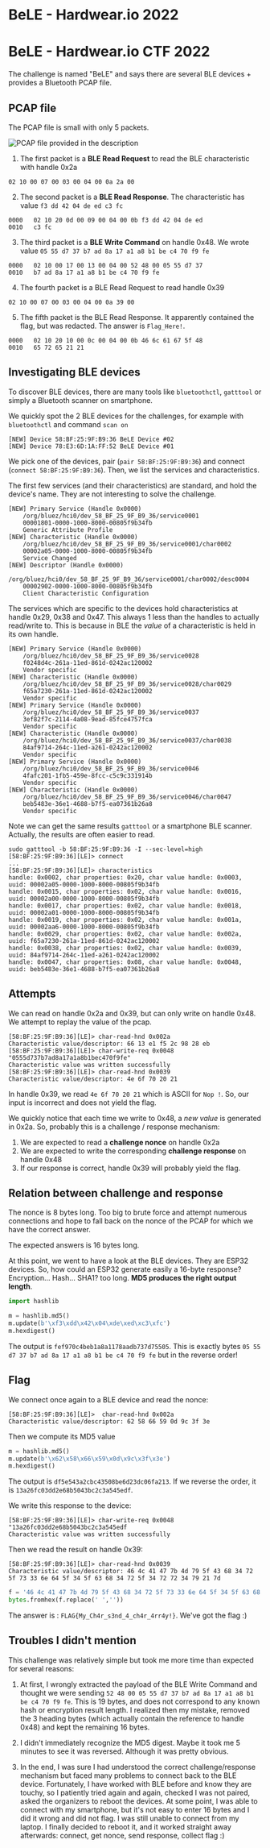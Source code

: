 # BeLE - Hardwear.io 2022


# BeLE - Hardwear.io CTF 2022

The challenge is named "BeLE" and says there are several BLE devices + provides a Bluetooth PCAP file.

## PCAP file

The PCAP file is small with only 5 packets.

![PCAP file provided in the description](/images/bele-2022-pcap.png)

1. The first packet is a **BLE Read Request** to read the BLE characteristic with handle 0x2a

`02 10 00 07 00 03 00 04 00 0a 2a 00`

2. The second packet is a **BLE Read Response**. The characteristic has value `f3 dd 42 04 de ed c3 fc`

```
0000   02 10 20 0d 00 09 00 04 00 0b f3 dd 42 04 de ed
0010   c3 fc
```

3. The third packet is a **BLE Write Command** on handle 0x48. We wrote value `05 55 d7 37 b7 ad 8a 17 a1 a8 b1 be c4 70 f9 fe`

```
0000   02 10 00 17 00 13 00 04 00 52 48 00 05 55 d7 37
0010   b7 ad 8a 17 a1 a8 b1 be c4 70 f9 fe
```

4. The fourth packet is a BLE Read Request to read handle 0x39

`02 10 00 07 00 03 00 04 00 0a 39 00`

5. The fifth packet is the BLE Read Response. It apparently contained the flag, but was redacted. The answer is `Flag_Here!`.

```
0000   02 10 20 10 00 0c 00 04 00 0b 46 6c 61 67 5f 48
0010   65 72 65 21 21
```

## Investigating BLE devices

To discover BLE devices, there are many tools like `bluetoothctl`, `gatttool` or simply a Bluetooth scanner on smartphone.

We quickly spot the 2 BLE devices for the challenges, for example with `bluetoothctl` and command `scan on`

```
[NEW] Device 58:BF:25:9F:B9:36 BeLE Device #02
[NEW] Device 78:E3:6D:1A:FF:52 BeLE Device #01
```

We pick one of the devices, pair (`pair 58:BF:25:9F:B9:36`) and connect (`connect 58:BF:25:9F:B9:36`). Then, we list the services and characteristics.

The first few services (and their characteristics) are standard, and hold the device's name. They are not interesting to solve the challenge.

```
[NEW] Primary Service (Handle 0x0000)
	/org/bluez/hci0/dev_58_BF_25_9F_B9_36/service0001
	00001801-0000-1000-8000-00805f9b34fb
	Generic Attribute Profile
[NEW] Characteristic (Handle 0x0000)
	/org/bluez/hci0/dev_58_BF_25_9F_B9_36/service0001/char0002
	00002a05-0000-1000-8000-00805f9b34fb
	Service Changed
[NEW] Descriptor (Handle 0x0000)
	/org/bluez/hci0/dev_58_BF_25_9F_B9_36/service0001/char0002/desc0004
	00002902-0000-1000-8000-00805f9b34fb
	Client Characteristic Configuration
```    

The services which are specific to the devices hold characteristics at handle 0x29, 0x38 and 0x47.
This always 1 less than the handles to actually read/write to. This is because in BLE the *value* of a characteristic is held in its own handle.

```
[NEW] Primary Service (Handle 0x0000)
	/org/bluez/hci0/dev_58_BF_25_9F_B9_36/service0028
	f0248d4c-261a-11ed-861d-0242ac120002
	Vendor specific
[NEW] Characteristic (Handle 0x0000)
	/org/bluez/hci0/dev_58_BF_25_9F_B9_36/service0028/char0029
	f65a7230-261a-11ed-861d-0242ac120002
	Vendor specific
[NEW] Primary Service (Handle 0x0000)
	/org/bluez/hci0/dev_58_BF_25_9F_B9_36/service0037
	3ef82f7c-2114-4a08-9ead-85fce4757fca
	Vendor specific
[NEW] Characteristic (Handle 0x0000)
	/org/bluez/hci0/dev_58_BF_25_9F_B9_36/service0037/char0038
	84af9714-264c-11ed-a261-0242ac120002
	Vendor specific
[NEW] Primary Service (Handle 0x0000)
	/org/bluez/hci0/dev_58_BF_25_9F_B9_36/service0046
	4fafc201-1fb5-459e-8fcc-c5c9c331914b
	Vendor specific
[NEW] Characteristic (Handle 0x0000)
	/org/bluez/hci0/dev_58_BF_25_9F_B9_36/service0046/char0047
	beb5483e-36e1-4688-b7f5-ea07361b26a8
	Vendor specific
```

Note we can get the same results `gatttool` or a smartphone BLE scanner. Actually, the results are often easier to read.

```
sudo gatttool -b 58:BF:25:9F:B9:36 -I --sec-level=high
[58:BF:25:9F:B9:36][LE]> connect
...
[58:BF:25:9F:B9:36][LE]> characteristics
handle: 0x0002, char properties: 0x20, char value handle: 0x0003, uuid: 00002a05-0000-1000-8000-00805f9b34fb
handle: 0x0015, char properties: 0x02, char value handle: 0x0016, uuid: 00002a00-0000-1000-8000-00805f9b34fb
handle: 0x0017, char properties: 0x02, char value handle: 0x0018, uuid: 00002a01-0000-1000-8000-00805f9b34fb
handle: 0x0019, char properties: 0x02, char value handle: 0x001a, uuid: 00002aa6-0000-1000-8000-00805f9b34fb
handle: 0x0029, char properties: 0x02, char value handle: 0x002a, uuid: f65a7230-261a-11ed-861d-0242ac120002
handle: 0x0038, char properties: 0x02, char value handle: 0x0039, uuid: 84af9714-264c-11ed-a261-0242ac120002
handle: 0x0047, char properties: 0x08, char value handle: 0x0048, uuid: beb5483e-36e1-4688-b7f5-ea07361b26a8
```

## Attempts

We can read on handle 0x2a and 0x39, but can only write on handle 0x48. We attempt to replay the value of the pcap.

```
[58:BF:25:9F:B9:36][LE]> char-read-hnd 0x002a
Characteristic value/descriptor: 66 13 e1 f5 2c 98 28 eb 
[58:BF:25:9F:B9:36][LE]> char-write-req 0x0048 "0555d737b7ad8a17a1a8b1bec470f9fe"
Characteristic value was written successfully
[58:BF:25:9F:B9:36][LE]> char-read-hnd 0x0039
Characteristic value/descriptor: 4e 6f 70 20 21 
```

In handle 0x39, we read `4e 6f 70 20 21` which is ASCII for `Nop !`. So, our input is incorrect and does not yield the flag.

We quickly notice that each time we write to 0x48, a *new value* is generated in 0x2a.
So, probably this is a challenge / response mechanism:

1. We are expected to read a **challenge nonce** on handle 0x2a
2. We are expected to write the corresponding **challenge response** on handle 0x48
3. If our response is correct, handle 0x39 will probably yield the flag.

## Relation between challenge and response

The nonce is 8 bytes long. Too big to brute force and attempt numerous connections and hope to fall back on the nonce of the PCAP for which we have the correct answer.

The expected answers is 16 bytes long.

At this point, we went to have a look at the BLE devices. They are ESP32 devices.
So, how could an ESP32 generate easily a 16-byte response? Encryption... Hash... SHA1? too long. **MD5 produces the right output length**.

```python
import hashlib

m = hashlib.md5()
m.update(b'\xf3\xdd\x42\x04\xde\xed\xc3\xfc')
m.hexdigest()
```

The output is `fef970c4beb1a8a1178aadb737d75505`.
This is exactly bytes `05 55 d7 37 b7 ad 8a 17 a1 a8 b1 be c4 70 f9 fe` but in the reverse order!

## Flag

We connect once again to a BLE device and read the nonce:

```
[58:BF:25:9F:B9:36][LE]>  char-read-hnd 0x002a
Characteristic value/descriptor: 62 58 66 59 0d 9c 3f 3e
```

Then we compute its MD5 value

```python
m = hashlib.md5()
m.update(b'\x62\x58\x66\x59\x0d\x9c\x3f\x3e')
m.hexdigest()
```

The output is `df5e543a2cbc43508be6d23dc06fa213`. If we reverse the order, it is `13a26fc03dd2e68b5043bc2c3a545edf`.

We write this response to the device:

```
[58:BF:25:9F:B9:36][LE]> char-write-req 0x0048 "13a26fc03dd2e68b5043bc2c3a545edf
Characteristic value was written successfully
```

Then we read the result on handle 0x39:

```
[58:BF:25:9F:B9:36][LE]> char-read-hnd 0x0039
Characteristic value/descriptor: 46 4c 41 47 7b 4d 79 5f 43 68 34 72 5f 73 33 6e 64 5f 34 5f 63 68 34 72 5f 34 72 72 34 79 21 7d
```

```python
f = '46 4c 41 47 7b 4d 79 5f 43 68 34 72 5f 73 33 6e 64 5f 34 5f 63 68 34 72 5f 34 72 72 34 79 21 7d'
bytes.fromhex(f.replace(' ',''))
```

The answer is : `FLAG{My_Ch4r_s3nd_4_ch4r_4rr4y!}`. We've got the flag :)

## Troubles I didn't mention

This challenge was relatively simple but took me more time than expected for several reasons:

1. At first, I wrongly extracted the payload of the BLE Write Command and thought we were sending `52 48 00 05 55 d7 37
b7 ad 8a 17 a1 a8 b1 be c4 70 f9 fe`. This is 19 bytes, and does not correspond to any known hash or encryption result length. I realized then my mistake, removed the 3 heading bytes (which actually contain the reference to handle 0x48) and kept the remaining 16 bytes. 

2. I didn't immediately recognize the MD5 digest. Maybe it took me 5 minutes to see it was reversed. Although it was pretty obvious.

3. In the end, I was sure I had understood the correct challenge/response mechanism but faced many problems to connect back to the BLE device. Fortunately, I have worked with BLE before and know they are touchy, so I patiently tried again and again, checked I was not paired, asked the organizers to reboot the devices. At some point, I was able to connect with my smartphone, but it's not easy to enter 16 bytes and I did it wrong and did not flag. I was still unable to connect from my laptop. I finally decided to reboot it, and it worked straight away afterwards: connect, get nonce, send response, collect flag :)
